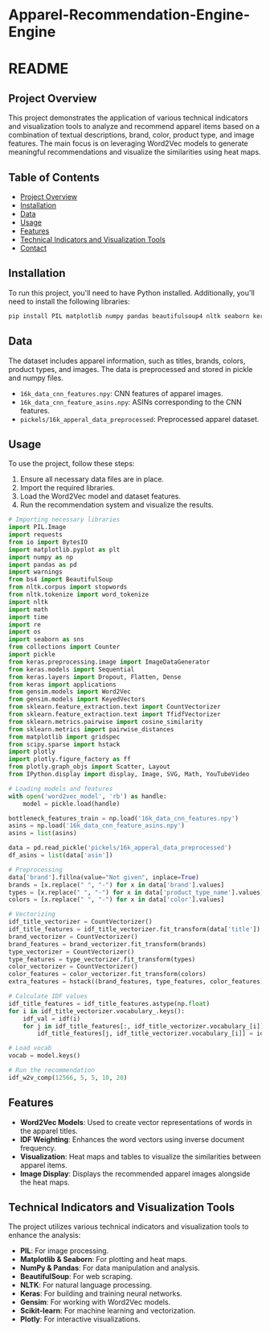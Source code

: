 # Apparel-Recommendation-Engine-Engine

# README

## Project Overview
This project demonstrates the application of various technical indicators and visualization tools to analyze and recommend apparel items based on a combination of textual descriptions, brand, color, product type, and image features. The main focus is on leveraging Word2Vec models to generate meaningful recommendations and visualize the similarities using heat maps.

## Table of Contents
- [Project Overview](#project-overview)
- [Installation](#installation)
- [Data](#data)
- [Usage](#usage)
- [Features](#features)
- [Technical Indicators and Visualization Tools](#technical-indicators-and-visualization-tools)
- [Contact](#contact)

## Installation
To run this project, you'll need to have Python installed. Additionally, you'll need to install the following libraries:

```bash
pip install PIL matplotlib numpy pandas beautifulsoup4 nltk seaborn keras gensim scikit-learn plotly
```

## Data
The dataset includes apparel information, such as titles, brands, colors, product types, and images. The data is preprocessed and stored in pickle and numpy files.

- `16k_data_cnn_features.npy`: CNN features of apparel images.
- `16k_data_cnn_feature_asins.npy`: ASINs corresponding to the CNN features.
- `pickels/16k_apperal_data_preprocessed`: Preprocessed apparel dataset.

## Usage
To use the project, follow these steps:

1. Ensure all necessary data files are in place.
2. Import the required libraries.
3. Load the Word2Vec model and dataset features.
4. Run the recommendation system and visualize the results.

```python
# Importing necessary libraries
import PIL.Image
import requests
from io import BytesIO
import matplotlib.pyplot as plt
import numpy as np
import pandas as pd
import warnings
from bs4 import BeautifulSoup
from nltk.corpus import stopwords
from nltk.tokenize import word_tokenize
import nltk
import math
import time
import re
import os
import seaborn as sns
from collections import Counter
import pickle
from keras.preprocessing.image import ImageDataGenerator
from keras.models import Sequential
from keras.layers import Dropout, Flatten, Dense
from keras import applications
from gensim.models import Word2Vec
from gensim.models import KeyedVectors
from sklearn.feature_extraction.text import CountVectorizer
from sklearn.feature_extraction.text import TfidfVectorizer
from sklearn.metrics.pairwise import cosine_similarity  
from sklearn.metrics import pairwise_distances
from matplotlib import gridspec
from scipy.sparse import hstack
import plotly
import plotly.figure_factory as ff
from plotly.graph_objs import Scatter, Layout
from IPython.display import display, Image, SVG, Math, YouTubeVideo

# Loading models and features
with open('word2vec_model', 'rb') as handle:
    model = pickle.load(handle)

bottleneck_features_train = np.load('16k_data_cnn_features.npy')
asins = np.load('16k_data_cnn_feature_asins.npy')
asins = list(asins)

data = pd.read_pickle('pickels/16k_apperal_data_preprocessed')
df_asins = list(data['asin'])

# Preprocessing
data['brand'].fillna(value="Not given", inplace=True)
brands = [x.replace(" ", "-") for x in data['brand'].values]
types = [x.replace(" ", "-") for x in data['product_type_name'].values]
colors = [x.replace(" ", "-") for x in data['color'].values]

# Vectorizing
idf_title_vectorizer = CountVectorizer()
idf_title_features = idf_title_vectorizer.fit_transform(data['title'])
brand_vectorizer = CountVectorizer()
brand_features = brand_vectorizer.fit_transform(brands)
type_vectorizer = CountVectorizer()
type_features = type_vectorizer.fit_transform(types)
color_vectorizer = CountVectorizer()
color_features = color_vectorizer.fit_transform(colors)
extra_features = hstack((brand_features, type_features, color_features)).tocsr()

# Calculate IDF values
idf_title_features = idf_title_features.astype(np.float)
for i in idf_title_vectorizer.vocabulary_.keys():
    idf_val = idf(i)
    for j in idf_title_features[:, idf_title_vectorizer.vocabulary_[i]].nonzero()[0]:
        idf_title_features[j, idf_title_vectorizer.vocabulary_[i]] = idf_val

# Load vocab
vocab = model.keys()

# Run the recommendation
idf_w2v_comp(12566, 5, 5, 10, 20)
```

## Features
- **Word2Vec Models**: Used to create vector representations of words in the apparel titles.
- **IDF Weighting**: Enhances the word vectors using inverse document frequency.
- **Visualization**: Heat maps and tables to visualize the similarities between apparel items.
- **Image Display**: Displays the recommended apparel images alongside the heat maps.

## Technical Indicators and Visualization Tools
The project utilizes various technical indicators and visualization tools to enhance the analysis:

- **PIL**: For image processing.
- **Matplotlib & Seaborn**: For plotting and heat maps.
- **NumPy & Pandas**: For data manipulation and analysis.
- **BeautifulSoup**: For web scraping.
- **NLTK**: For natural language processing.
- **Keras**: For building and training neural networks.
- **Gensim**: For working with Word2Vec models.
- **Scikit-learn**: For machine learning and vectorization.
- **Plotly**: For interactive visualizations.
